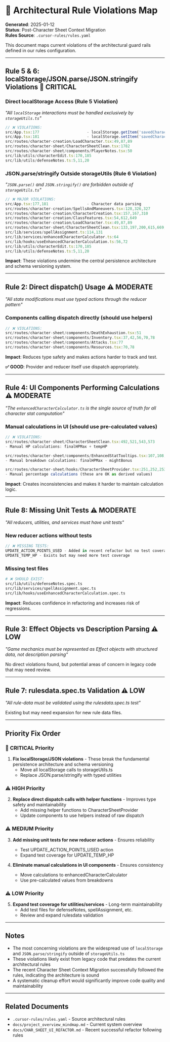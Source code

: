 # 🚨 Architectural Rule Violations Map

**Generated**: 2025-01-12  
**Status**: Post-Character Sheet Context Migration  
**Rules Source**: `.cursor-rules/rules.yaml`

This document maps current violations of the architectural guard rails defined in our rules configuration.

---

## **Rule 5 & 6: localStorage/JSON.parse/JSON.stringify Violations** 🔴 **CRITICAL**

### **Direct localStorage Access (Rule 5 Violation)**
*"All `localStorage` interactions must be handled exclusively by `storageUtils.ts`"*

```typescript
// ❌ VIOLATIONS:
src/App.tsx:177                     - localStorage.getItem('savedCharacters')
src/App.tsx:181                     - localStorage.setItem('savedCharacters')
src/routes/character-creation/LoadCharacter.tsx:49,87,89
src/routes/character-sheet/CharacterSheetClean.tsx:1782
src/routes/character-sheet/components/PlayerNotes.tsx:50
src/lib/utils/characterEdit.ts:170,185
src/lib/utils/defenseNotes.ts:5,11,20
```

### **JSON.parse/stringify Outside storageUtils (Rule 6 Violation)**
*"`JSON.parse()` and `JSON.stringify()` are forbidden outside of `storageUtils.ts`"*

```typescript
// ❌ MAJOR VIOLATIONS:
src/App.tsx:177,181                 - Character data parsing
src/routes/character-creation/SpellsAndManeuvers.tsx:128,326,327
src/routes/character-creation/CharacterCreation.tsx:157,167,310
src/routes/character-creation/ClassFeatures.tsx:54,612,649
src/routes/character-creation/LoadCharacter.tsx:49,87,89
src/routes/character-sheet/CharacterSheetClean.tsx:133,197,200,615,669,720,768,824,869,888,1215,1782
src/lib/services/spellAssignment.ts:114,131
src/lib/services/enhancedCharacterCalculator.ts:64
src/lib/hooks/useEnhancedCharacterCalculation.ts:56,72
src/lib/utils/characterEdit.ts:170,185
src/lib/utils/defenseNotes.ts:5,11,20
```

**Impact**: These violations undermine the central persistence architecture and schema versioning system.

---

## **Rule 2: Direct dispatch() Usage** ⚠️ **MODERATE**

*"All state modifications must use typed actions through the reducer pattern"*

### **Components calling dispatch directly (should use helpers)**

```typescript
// ❌ VIOLATIONS:
src/routes/character-sheet/components/DeathExhaustion.tsx:51
src/routes/character-sheet/components/Inventory.tsx:37,42,56,70,78
src/routes/character-sheet/components/Attacks.tsx:77
src/routes/character-sheet/components/Resources.tsx:70,78
```

**Impact**: Reduces type safety and makes actions harder to track and test.

**✅ GOOD**: Provider and reducer itself use dispatch appropriately.

---

## **Rule 4: UI Components Performing Calculations** ⚠️ **MODERATE**

*"The `enhancedCharacterCalculator.ts` is the single source of truth for all character stat computation"*

### **Manual calculations in UI (should use pre-calculated values)**

```typescript
// ❌ VIOLATIONS:
src/routes/character-sheet/CharacterSheetClean.tsx:492,521,543,573
- Manual HP calculations: finalHPMax + tempHP

src/routes/character-sheet/components/EnhancedStatTooltips.tsx:107,108,222,223
- Manual breakdown calculations: finalHPMax - mightBonus

src/routes/character-sheet/hooks/CharacterSheetProvider.tsx:251,252,253
- Manual percentage calculations (these are OK as derived values)
```

**Impact**: Creates inconsistencies and makes it harder to maintain calculation logic.

---

## **Rule 8: Missing Unit Tests** ⚠️ **MODERATE**

*"All reducers, utilities, and services must have unit tests"*

### **New reducer actions without tests**

```typescript
// ❌ MISSING TESTS:
UPDATE_ACTION_POINTS_USED - Added in recent refactor but no test coverage
UPDATE_TEMP_HP - Exists but may need more test coverage
```

### **Missing test files**

```bash
# ❌ SHOULD EXIST:
src/lib/utils/defenseNotes.spec.ts
src/lib/services/spellAssignment.spec.ts
src/lib/hooks/useEnhancedCharacterCalculation.spec.ts
```

**Impact**: Reduces confidence in refactoring and increases risk of regressions.

---

## **Rule 3: Effect Objects vs Description Parsing** ⚠️ **LOW**

*"Game mechanics must be represented as Effect objects with structured data, not description parsing"*

No direct violations found, but potential areas of concern in legacy code that may need review.

---

## **Rule 7: rulesdata.spec.ts Validation** ⚠️ **LOW**

*"All rule-data must be validated using the rulesdata.spec.ts test"*

Existing but may need expansion for new rule data files.

---

## **Priority Fix Order**

### 🔴 **CRITICAL Priority**
1. **Fix localStorage/JSON violations** - These break the fundamental persistence architecture and schema versioning
   - Move all localStorage calls to storageUtils.ts
   - Replace JSON.parse/stringify with typed utilities

### ⚠️ **HIGH Priority**  
2. **Replace direct dispatch calls with helper functions** - Improves type safety and maintainability
   - Add missing helper functions to CharacterSheetProvider
   - Update components to use helpers instead of raw dispatch

### ⚠️ **MEDIUM Priority**
3. **Add missing unit tests for new reducer actions** - Ensures reliability
   - Test UPDATE_ACTION_POINTS_USED action
   - Expand test coverage for UPDATE_TEMP_HP
   
4. **Eliminate manual calculations in UI components** - Ensures consistency
   - Move calculations to enhancedCharacterCalculator
   - Use pre-calculated values from breakdowns

### ⚠️ **LOW Priority**
5. **Expand test coverage for utilities/services** - Long-term maintainability
   - Add test files for defenseNotes, spellAssignment, etc.
   - Review and expand rulesdata validation

---

## **Notes**

- The most concerning violations are the widespread use of `localStorage` and `JSON.parse/stringify` outside of `storageUtils.ts`
- These violations likely exist from legacy code that predates the current architectural rules
- The recent Character Sheet Context Migration successfully followed the rules, indicating the architecture is sound
- A systematic cleanup effort would significantly improve code quality and maintainability

---

## **Related Documents**

- `.cursor-rules/rules.yaml` - Source architectural rules
- `docs/project_overview_mindmap.md` - Current system overview
- `docs/CHAR_SHEET_UI_REFACTOR.md` - Recent successful refactor following rules
